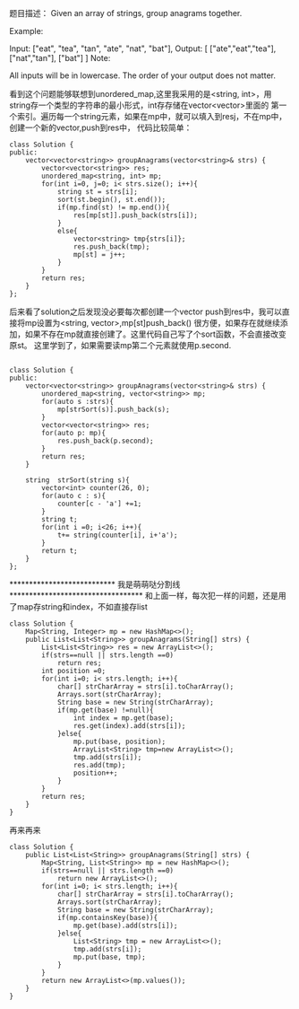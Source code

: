 题目描述：
Given an array of strings, group anagrams together.

Example:

Input: ["eat", "tea", "tan", "ate", "nat", "bat"],
Output:
[
  ["ate","eat","tea"],
  ["nat","tan"],
  ["bat"]
]
Note:

All inputs will be in lowercase.
The order of your output does not matter.

看到这个问题能够联想到unordered_map,这里我采用的是<string, int>，用string存一个类型的字符串的最小形式，int存存储在vector<vector<int>>里面的
第一个索引。遍历每一个string元素，如果在mp中，就可以填入到res[j](j存在mp的int中)，不在mp中，创建一个新的vector<string>,push到res中，
代码比较简单：
```
class Solution {
public:
    vector<vector<string>> groupAnagrams(vector<string>& strs) {
        vector<vector<string>> res;
        unordered_map<string, int> mp;
        for(int i=0, j=0; i< strs.size(); i++){
            string st = strs[i];
            sort(st.begin(), st.end());
            if(mp.find(st) != mp.end()){
                res[mp[st]].push_back(strs[i]);
            }
            else{
                vector<string> tmp{strs[i]}; 
                res.push_back(tmp);
                mp[st] = j++;
            }
        }
        return res;
    }
};
```

后来看了solution之后发现没必要每次都创建一个vector<string> push到res中，我可以直接将mp设置为<string, vector<string>>,mp[st]push_back()
很方便，如果存在就继续添加，如果不存在mp就直接创建了。这里代码自己写了个sort函数，不会直接改变原st。
这里学到了，如果需要读mp第二个元素就使用p.second.
```

class Solution {
public:
    vector<vector<string>> groupAnagrams(vector<string>& strs) {
        unordered_map<string, vector<string>> mp;
        for(auto s :strs){
            mp[strSort(s)].push_back(s);
        }
        vector<vector<string>> res;
        for(auto p: mp){
            res.push_back(p.second);
        }
        return res;
    }
    
    string  strSort(string s){
        vector<int> counter(26, 0);
        for(auto c : s){
            counter[c - 'a'] +=1;
        }
        string t;
        for(int i =0; i<26; i++){
            t+= string(counter[i], i+'a');
        }
        return t;
    }
};
```

*************************** 我是萌萌哒分割线 **********************************
和上面一样，每次犯一样的问题，还是用了map存string和index，不如直接存list
```
class Solution {
    Map<String, Integer> mp = new HashMap<>();
    public List<List<String>> groupAnagrams(String[] strs) {
        List<List<String>> res = new ArrayList<>();
        if(strs==null || strs.length ==0)
            return res;
        int position =0;
        for(int i=0; i< strs.length; i++){
            char[] strCharArray = strs[i].toCharArray();
            Arrays.sort(strCharArray);
            String base = new String(strCharArray);
            if(mp.get(base) !=null){
                int index = mp.get(base);
                res.get(index).add(strs[i]);
            }else{
                mp.put(base, position);
                ArrayList<String> tmp=new ArrayList<>();
                tmp.add(strs[i]);
                res.add(tmp);
                position++;
            }
        }
        return res;
    }
}
 ```


再来再来
```
class Solution {
    public List<List<String>> groupAnagrams(String[] strs) {
        Map<String, List<String>> mp = new HashMap<>();
        if(strs==null || strs.length ==0)
            return new ArrayList<>();
        for(int i=0; i< strs.length; i++){
            char[] strCharArray = strs[i].toCharArray();
            Arrays.sort(strCharArray);
            String base = new String(strCharArray);
            if(mp.containsKey(base)){
                mp.get(base).add(strs[i]);
            }else{
                List<String> tmp = new ArrayList<>();
                tmp.add(strs[i]);
                mp.put(base, tmp);
            }
        }
        return new ArrayList<>(mp.values());
    }
}
```
